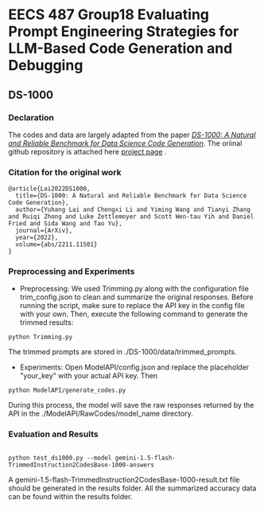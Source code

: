 # EECS 487 Group18 Evaluating Prompt Engineering Strategies for LLM-Based Code Generation and Debugging
## DS-1000
### Declaration
The codes and data are largely adapted from the paper [_DS-1000: A Natural and Reliable Benchmark for Data Science Code Generation_](https://arxiv.org/abs/2211.11501). The oriinal github repository is attached here [project page](https://ds1000-code-gen.github.io/) .
### Citation for the original work

```
@article{Lai2022DS1000,
  title={DS-1000: A Natural and Reliable Benchmark for Data Science Code Generation},
  author={Yuhang Lai and Chengxi Li and Yiming Wang and Tianyi Zhang and Ruiqi Zhong and Luke Zettlemoyer and Scott Wen-tau Yih and Daniel Fried and Sida Wang and Tao Yu},
  journal={ArXiv},
  year={2022},
  volume={abs/2211.11501}
}
```
### Preprocessing and Experiments
* Preprocessing: 
We used Trimming.py along with the configuration file trim_config.json to clean and summarize the original responses.
Before running the script, make sure to replace the API key in the config file with your own.
Then, execute the following command to generate the trimmed results:
```shell
python Trimming.py
```
The trimmed prompts are stored in ./DS-1000/data/trimmed_prompts.

* Experiments: 
Open ModelAPI/config.json and replace the placeholder "your_key" with your actual API key.
Then 
```shell
python ModelAPI/generate_codes.py
```
During this process, the model will save the raw responses returned by the API in the ./ModelAPI/RawCodes/model_name directory.

### Evaluation and Results

```shell

python test_ds1000.py --model gemini-1.5-flash-TrimmedInstruction2CodesBase-1000-answers
```
A gemini-1.5-flash-TrimmedInstruction2CodesBase-1000-result.txt file should be generated in the results folder.
All the summarized accuracy data can be found within the results folder.

